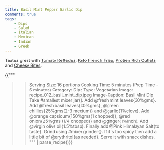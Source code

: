 ```yaml
---
title: Basil Mint Pepper Garlic Dip
comments: true
tags:
    - Dips
    - Salad
    - Italian
    - Mexican
    - Indian
    - Greek
---  
```


Tastes great with [Tomato Keftedes](../Snacks%20and%20Sides/recipe_011_tomato_keftedes.md), [Keto French Fries](../Snacks%20and%20Sides/recipe_006_fries.md), [Protien Rich Cutlets](../Snacks%20and%20Sides/recipe_003_protein_cutlets.md) and [Cheesy Bites](../Snacks%20and%20Sides/recipe_010_cheesy_bites.md).

{{"""
>> Serving Size: 16 portions
>> Cooking Time: 5 minutes (Prep Time - 5 minutes)
>> Category: Dips
>> Type: Vegetarian
>> Image: recipe_012_basil_mint_dip.jpeg
>> Image-Caption: Basil Mint Dip
Take #smallest mixer jar{}.
Add @fresh mint leaves{30%gms}.
Add @fresh basil leaves{30%gms}, @green chillies{25%gms(2-3 medium)} and @garlic{1%clove}.
Add @orange capsicum{150%gms(1 chopped)}, @red onion{25%gms (1/4 chopped)} and @ginger{1%inch}.
Add @virgin olive oil{1.5%tbsp}.
Finally add @Pink Himalayan Salt{to taste}.
Grind using #mixer grinder{}.
If it's too spicy then add a little bit of @erythritol{as needed}.
Serve it with snack dishes.
""" | parse_recipe()}}